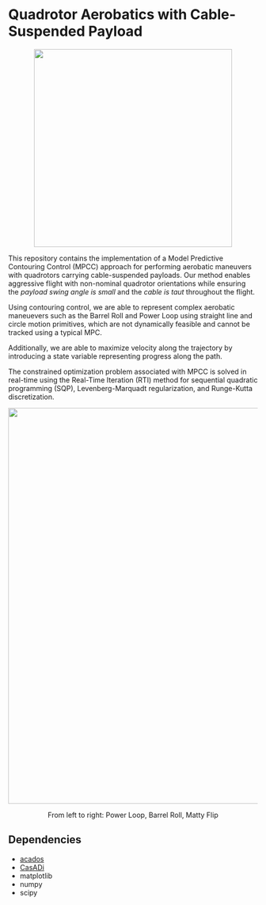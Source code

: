 # Quadrotor Aerobatics with Cable-Suspended Payload

<p align="center" width="100%">
<img src="https://github.com/user-attachments/assets/24241262-c516-4b21-b86e-d0c2255c4711" width="400">
</p>

This repository contains the implementation of a Model Predictive Contouring Control (MPCC) approach for performing aerobatic maneuvers with quadrotors carrying cable-suspended payloads.
Our method enables aggressive flight with non-nominal quadrotor orientations while ensuring the _payload swing angle is small_ and the _cable is taut_ throughout the flight.

Using contouring control, we are able to represent complex aerobatic maneuevers such as the Barrel Roll and Power Loop using straight line and circle motion primitives, which are not dynamically feasible 
and cannot be tracked using a typical MPC. 

Additionally, we are able to maximize velocity along the trajectory by introducing a state variable representing progress along the path.

The constrained optimization problem associated with MPCC is solved in real-time using the Real-Time Iteration (RTI) method for sequential quadratic programming (SQP), Levenberg-Marquadt regularization, and Runge-Kutta discretization.


<p align="center" width="100%">
<img src="https://github.com/user-attachments/assets/b498d343-b9f1-45ab-905d-9cd92f965e4f" width="800">
</p>
<p align="center">From left to right: Power Loop, Barrel Roll, Matty Flip</p>

## Dependencies
* [acados](https://github.com/acados/acados)
* [CasADi](https://web.casadi.org/)
* matplotlib
* numpy
* scipy

  
